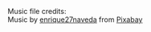 Music file credits:<br />
Music by <a href="/users/enrique27naveda-18269152/?tab=audio&amp;utm_source=link-attribution&amp;utm_medium=referral&amp;utm_campaign=audio&amp;utm_content=1502">enrique27naveda</a> from <a href="https://pixabay.com/?utm_source=link-attribution&amp;utm_medium=referral&amp;utm_campaign=music&amp;utm_content=1502">Pixabay</a>
